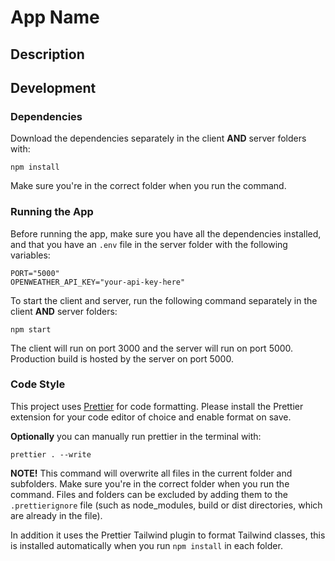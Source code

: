 # App Name


## Description


## Development


### Dependencies

Download the dependencies separately in the client
**AND** server folders with:

    npm install

Make sure you're in the correct folder when you run
the command.


### Running the App

Before running the app, make sure you have all the
dependencies installed, and that you have an `.env`
file in the server folder with the following variables:

    PORT="5000"
    OPENWEATHER_API_KEY="your-api-key-here"


To start the client and server, run the following
command separately in the client **AND** server
folders:

    npm start

The client will run on port 3000 and the server will
run on port 5000. Production build is hosted by the
server on port 5000.


### Code Style

This project uses [Prettier](https://prettier.io/) for
code formatting. Please install the Prettier extension
for your code editor of choice and enable format on
save. 

**Optionally** you can manually run prettier in the
terminal with:

    prettier . --write

**NOTE!** This command will overwrite all files in the
current folder and subfolders. Make sure you're in the
correct folder when you run the command. Files and
folders can be excluded by adding them to the
`.prettierignore` file (such as node_modules, build or
dist directories, which are already in the file). 

In addition it uses the Prettier Tailwind plugin to
format Tailwind classes, this is installed
automatically when you run `npm install` in each
folder.
